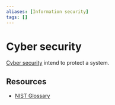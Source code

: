 ```yaml
---
aliases: [Information security]
tags: []
---
```


# Cyber security

[Cyber security](https://wikipedia.org/wiki/computer_security) intend to protect a system.

## Resources

- [NIST Glossary](https://csrc.nist.gov/glossary)


